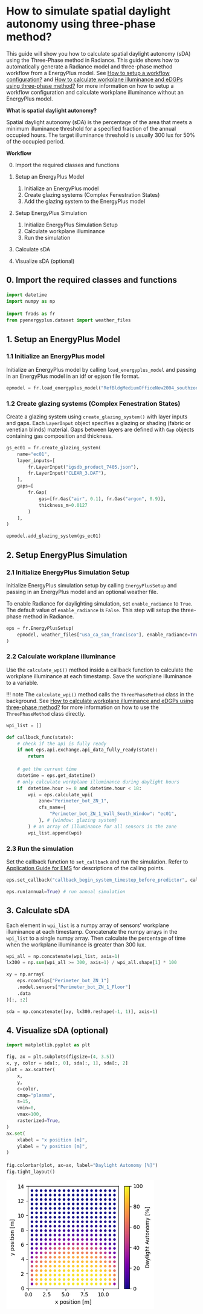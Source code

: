 # How to simulate spatial daylight autonomy using three-phase method?

This guide will show you how to calculate spatial daylight autonomy (sDA) using the Three-Phase method in Radiance. This guide shows how to automatically generate a Radiance model and three-phase method workflow from a EnergyPlus model. See [How to setup a workflow configuration?](guide_rad2.md) and [How to calculate workplane illuminance and eDGPs using three-phase method?](guide_rad3.md) for more information on how to setup a workflow configuration and calculate workplane illuminance without an EnergyPlus model.

**What is spatial daylight autonomy?**

Spatial daylight autonomy (sDA) is the percentage of the area that meets a minimum illuminance threshold for a specified fraction of the annual occupied hours. The target illuminance threshold is usually 300 lux for 50% of the occupied period.

**Workflow**

0. Import the required classes and functions

1. Setup an EnergyPlus Model
    1. Initialize an EnergyPlus model
    2. Create glazing systems (Complex Fenestration States)
    3. Add the glazing system to the EnergyPlus model

2. Setup EnergyPlus Simulation
    1. Initialize EnergyPlus Simulation Setup
    2. Calculate workplane illuminance 
    3. Run the simulation

3. Calculate sDA

4. Visualize sDA (optional)

## 0. Import the required classes and functions

```python
import datetime
import numpy as np

import frads as fr
from pyenergyplus.dataset import weather_files
```

## 1. Setup an EnergyPlus Model
### 1.1 Initialize an EnergyPlus model

Initialize an EnergyPlus model by calling `load_energyplus_model` and passing in an EnergyPlus model in an idf or epjson file format.

```python
epmodel = fr.load_energyplus_model("RefBldgMediumOfficeNew2004_southzone.idf")
```

### 1.2 Create glazing systems (Complex Fenestration States)

Create a glazing system using `create_glazing_system()` with layer inputs and gaps. Each `LayerInput` object specifies a glazing or shading (fabric or venetian blinds) material. Gaps between layers are defined with `Gap` objects containing gas composition and thickness.

```python title="Create a glazing system"
gs_ec01 = fr.create_glazing_system(
    name="ec01",
    layer_inputs=[
        fr.LayerInput("igsdb_product_7405.json"),
        fr.LayerInput("CLEAR_3.DAT"),
    ],
    gaps=[
        fr.Gap(
            gas=[fr.Gas("air", 0.1), fr.Gas("argon", 0.9)], 
            thickness_m=0.0127
        )
    ],
)
```

```python title="Add the glazing system to the EnergyPlus model"
epmodel.add_glazing_system(gs_ec01)
```

## 2. Setup EnergyPlus Simulation
### 2.1 Initialize EnergyPlus Simulation Setup

Initialize EnergyPlus simulation setup by calling `EnergyPlusSetup` and passing in an EnergyPlus model and an optional weather file.

To enable Radiance for daylighting simulation, set `enable_radiance` to `True`. The default value of `enable_radiance` is `False`. This step will setup the three-phase method in Radiance. 

```python
eps = fr.EnergyPlusSetup(
    epmodel, weather_files["usa_ca_san_francisco"], enable_radiance=True
)
```

### 2.2 Calculate workplane illuminance 

Use the `calculate_wpi()` method inside a callback function to calculate the workplane illuminance at each timestamp. Save the workplane illuminance to a variable.

!!! note
    The `calculate_wpi()` method calls the `ThreePhaseMethod` class in the background. See [How to calculate workplane illuminance and eDGPs using three-phase method?](guide_rad3.md) for more information on how to use the `ThreePhaseMethod` class directly.

```python title="Create a list to store the workplane illuminance"
wpi_list = []
```

```python title="Define a callback function to calculate the workplane illuminance"
def callback_func(state):
    # check if the api is fully ready
    if not eps.api.exchange.api_data_fully_ready(state):
        return

    # get the current time
    datetime = eps.get_datetime()
    # only calculate workplane illuminance during daylight hours
    if  datetime.hour >= 8 and datetime.hour < 18:
        wpi = eps.calculate_wpi(
            zone="Perimeter_bot_ZN_1",
            cfs_name={
                "Perimeter_bot_ZN_1_Wall_South_Window": "ec01",
            }, # {window: glazing system}
        ) # an array of illuminance for all sensors in the zone
        wpi_list.append(wpi)
```

### 2.3 Run the simulation

Set the callback function to `set_callback` and run the simulation. Refer to [Application Guide for EMS](https://energyplus.net/assets/nrel_custom/pdfs/pdfs_v22.1.0/EMSApplicationGuide.pdf) for descriptions of the calling points.

```python title="Set the callback function"
eps.set_callback("callback_begin_system_timestep_before_predictor", callback)
```

```python title="Run the simulation"
eps.run(annual=True) # run annual simulation
```

## 3. Calculate sDA

Each element in `wpi_list` is a numpy array of sensors' workplane illuminance at each timestamp. Concatenate the numpy arrays in the `wpi_list` to a single numpy array. Then calculate the percentage of time when the workplane illuminance is greater than 300 lux.

```python title="Generate a numpy array of percentage of time when the sensor's workplane illuminance is greater than 300 lux"
wpi_all = np.concatenate(wpi_list, axis=1)
lx300 = np.sum(wpi_all >= 300, axis=1) / wpi_all.shape[1] * 100
```

```python title="Generate a numpy array of x and y coordinates of the sensors"
xy = np.array(
    eps.rconfigs["Perimeter_bot_ZN_1"]
    .model.sensors["Perimeter_bot_ZN_1_Floor"]
    .data
)[:, :2]
```

```python title="Concatenate the lx300 and xy numpy arrays to a single numpy array"
sda = np.concatenate([xy, lx300.reshape(-1, 1)], axis=1)
```

## 4. Visualize sDA (optional)

```python title="import matplotlib"
import matplotlib.pyplot as plt
```

```python title="Plot the sDA"
fig, ax = plt.subplots(figsize=(4, 3.5))
x, y, color = sda[:, 0], sda[:, 1], sda[:, 2]
plot = ax.scatter(
    x,
    y,
    c=color,
    cmap="plasma",
    s=15,
    vmin=0,
    vmax=100,
    rasterized=True,
)
ax.set(
    xlabel = "x position [m]",
    ylabel = "y position [m]",
)

fig.colorbar(plot, ax=ax, label="Daylight Autonomy [%]")
fig.tight_layout()
```

![sda](../assets/sda.png)

